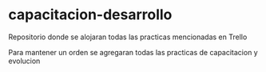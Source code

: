 # capacitacion-desarrollo
Repositorio donde se alojaran todas las practicas mencionadas en Trello 

Para mantener un orden se agregaran todas las practicas de capacitacion y evolucion 
